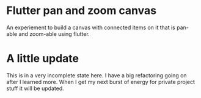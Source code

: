 # Flutter pan and zoom canvas

An experiement to build a canvas with connected items on it that is pan-able and zoom-able using flutter.

# A little update

This is in a very incomplete state here. I have a big refactoring going on after I learned more. When I get my next burst of energy for private project stuff it will be updated.
